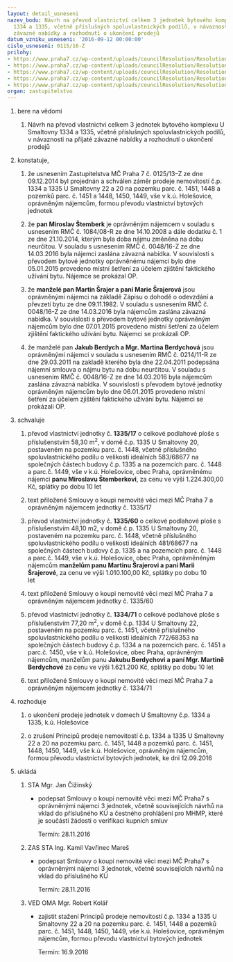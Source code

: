 ```yaml
---
layout: detail_usneseni
nazev_bodu: Návrh na převod vlastnictví celkem 3 jednotek bytového komplexu U Smaltovny
  1334 a 1335, včetně příslušných spoluvlastnických podílů, v návaznosti na přijaté
  závazné nabídky a rozhodnutí o ukončení prodejů
datum_vzniku_usneseni: '2016-09-12 00:00:00'
cislo_usneseni: 0115/16-Z
prilohy:
- https://www.praha7.cz/wp-content/uploads/councilResolution/Resolutions/27456/export/DZ_MBVII~103794.doc
- https://www.praha7.cz/wp-content/uploads/councilResolution/Resolutions/27456/export/02_MBVII~103793.pdf
- https://www.praha7.cz/wp-content/uploads/councilResolution/Resolutions/27456/export/03_MBVII~103791.pdf
- https://www.praha7.cz/wp-content/uploads/councilResolution/Resolutions/27456/export/Navrh_na_prevod_vlastnictvi_celkem_3_jednotek_bytoveho_komplexu_U_Smaltovny_1334_a_1335_vcetne_prislusnych_spoluvlastnickych_podilu_v_navaznosti_na_prijate_zavazne_nabidky_a_rozhodnuti_o_ukonceni_prodeju~103789.pdf
- https://www.praha7.cz/wp-content/uploads/councilResolution/Resolutions/27456/export/export~301559.pdf
organ: zastupitelstvo
---
```

<ol class="urzList_view" id="urzList">
<li id="" class="urzClass1"><span name="1">bere na vědomí</span>
<ol class="urzOlClass">
<li id="" class="urzClass2" style="TEXT-ALIGN: left"><span><p>Návrh na převod vlastnictví celkem 3 jednotek bytového komplexu U Smaltovny 1334 a 1335, včetně příslušných spoluvlastnických podílů, v návaznosti na přijaté závazné nabídky a rozhodnutí o ukončení prodejů</p></span></li></ol></li>
<li id="" class="urzClass1"><span name="50">konstatuje,</span>
<ol class="urzOlClass">
<li id="" class="urzClass2" style="TEXT-ALIGN: left"><span><p>že usnesením Zastupitelstva MČ Praha 7 č. 0125/13–Z ze dne 09.12.2014 byl projednán a schválen záměr prodeje nemovitostí č.p. 1334 a 1335 U Smaltovny 22 a 20 na pozemku parc. č. 1451, 1448 a pozemků parc. č. 1451 a 1448, 1450, 1449, vše v k.ú. Holešovice, oprávněným nájemcům, formou převodu vlastnictví bytových jednotek</p></span></li>
<li id="" class="urzClass2" style="TEXT-ALIGN: left"><span><p>že <strong>pan Miroslav Štemberk</strong> je oprávněným nájemcem v souladu s usnesením RMČ č. 1084/08-R ze dne 14.10.2008 a dále dodatku č. 1 ze dne 21.10.2014, kterým byla doba nájmu změněna na dobu neurčitou. V souladu s usnesením RMČ č. 0048/16-Z ze dne 14.03.2016 byla nájemci zaslána závazná nabídka. V souvislosti s převodem bytové jednotky oprávněnému nájemci bylo dne 05.01.2015 provedeno místní šetření za účelem zjištění faktického užívání bytu. Nájemce se prokázal OP.</p></span></li>
<li id="" class="urzClass2" style="TEXT-ALIGN: left"><span><p>že <strong>manželé pan Martin Šrajer a paní Marie Šrajerová</strong> jsou oprávněnými nájemci na základě Zápisu o dohodě o odevzdání a převzetí bytu ze dne 09.11.1982. V souladu s usnesením RMČ č. 0048/16-Z ze dne 14.03.2016 byla nájemcům zaslána závazná nabídka. V souvislosti s převodem bytové jednotky oprávněným nájemcům bylo dne 07.01.2015 provedeno místní šetření za účelem zjištění faktického užívání bytu. Nájemci se prokázali OP.</p></span></li>
<li id="" class="urzClass2" style="TEXT-ALIGN: left"><span><p>že manželé pan <strong>Jakub Berdych a Mgr. Martina Berdychová</strong> jsou oprávněnými nájemci v souladu s usnesením RMČ č. 0214/11-R ze dne 29.03.2011 na zakladě kterého byla dne 22.04.2011 podepsána nájemní smlouva o nájmu bytu na dobu neurčitou. V souladu s usnesením RMČ č. 0048/16-Z ze dne 14.03.2016 byla nájemcům zaslána závazná nabídka. V souvislosti s převodem bytové jednotky oprávněným nájemcům bylo dne 06.01.2015 provedeno místní šetření za účelem zjištění faktického užívání bytu. Nájemci se prokázali OP.</p></span></li></ol></li>
<li id="" class="urzClass1"><span name="24">schvaluje</span>
<ol class="urzOlClass">
<li id="" class="urzClass2" style="TEXT-ALIGN: left"><span><p>převod vlastnictví jednotky č. <strong>1335/17</strong> o celkové podlahové ploše s příslušenstvím 58,30 m<sup>2</sup>, v domě č.p. 1335 U Smaltovny 20, postaveném na pozemku parc. č. 1448, včetně příslušného spoluvlastnického podílu o velikosti ideálních 583/68677 na společných částech budovy č.p. 1335 a na pozemcích parc. č. 1448 a parc.č. 1449, vše v k.ú. Holešovice, obec Praha, oprávněnému nájemci <strong>panu Miroslavu Štemberkovi</strong>, za cenu ve výši 1.224.300,00 Kč, splátky po dobu 10 let    </p></span></li>
<li id="" class="urzClass2" style="TEXT-ALIGN: left"><span><p>text přiložené Smlouvy o koupi nemovité věci mezi MČ Praha 7 a oprávněným nájemcem jednotky č. 1335/17</p></span></li>
<li id="" class="urzClass2" style="TEXT-ALIGN: left"><span><p>převod vlastnictví jednotky č. <strong>1335/60</strong> o celkové podlahové ploše s příslušenstvím 48,10 m2, v domě č.p. 1335 U Smaltovny 20, postaveném na pozemku parc. č. 1448, včetně příslušného spoluvlastnického podílu o velikosti ideálních 481/68677 na společných částech budovy č.p. 1335 a na pozemcích parc. č. 1448 a parc.č. 1449, vše v k.ú. Holešovice, obec Praha, oprávněnéným nájemcům <strong>manželům panu Martinu Šrajerovi a paní Marii Šrajerové</strong>, za cenu ve výši 1.010.100,00 Kč, splátky po dobu 10 let    </p></span></li>
<li id="" class="urzClass2" style="TEXT-ALIGN: left"><span><p>text přiložené Smlouvy o koupi nemovité věci mezi MČ Praha 7 a oprávněným nájemcem jednotky č. 1335/60</p></span></li>
<li id="" class="urzClass2" style="TEXT-ALIGN: left"><span><p>převod vlastnictví jednotky č. <strong>1334/71</strong> o celkové podlahové ploše s příslušenstvím 77,20 m<sup>2</sup>, v domě č.p. 1334 U Smaltovny 22, postaveném na pozemku parc. č. 1451, včetně příslušného spoluvlastnického podílu o velikosti ideálních 772/68353 na společných částech budovy č.p. 1334 a na pozemcích parc. č. 1451 a parc.č. 1450, vše v k.ú. Holešovice, obec Praha, oprávněným nájemcům, manželům panu <strong>Jakubu Berdychovi a paní Mgr. Martině Berdychové</strong> za cenu ve výši 1.621.200 Kč, splátky po dobu 10 let<br></p></span></li>
<li id="" class="urzClass2" style="TEXT-ALIGN: left"><span><p>text přiložené Smlouvy o koupi nemovité věci mezi MČ Praha 7 a oprávněným nájemcem jednotky č. 1334/71</p></span></li></ol></li>
<li id="" class="urzClass1"><span name="68">rozhoduje</span>
<ol id="" class="urzOlClass">
<li id="" class="urzClass2" style="TEXT-ALIGN: left"><span><p>o ukončení prodeje jednotek v domech U Smaltovny č.p. 1334 a 1335, k.ú. Holešovice</p></span></li>
<li id="" class="urzClass2" style="TEXT-ALIGN: left"><span><p>o zrušení Principů prodeje nemovitostí č.p. 1334 a 1335 U Smaltovny 22 a 20 na pozemku parc. č. 1451, 1448 a pozemků parc. č. 1451, 1448, 1450, 1449, vše k.ú. Holešovice, oprávněným nájemcům, formou převodu vlastnictví bytových jednotek, ke dni 12.09.2016</p></span></li>
</ol></li><li class="urzClass1" id="urzUkoly"><span name="1">ukládá</span><ol class="urzOlClass"><li class="urzClass2"><span><p>STA Mgr. Jan Čižinský</p></span><ul class="urzUlClass"><li class="urzClass3"><span><p>podepsat Smlouvy o koupi nemovité věci mezi MČ Praha7 s oprávněnými nájemci 3 jednotek, včetně souvisejících návrhů na vklad do příslušného KÚ a čestného prohlášení pro MHMP, které je součástí žádosti o verifikaci kupních smluv</p></span><span class="urzUkolTermin">  Termín:&nbsp;28.11.2016</span></li></ul></li><li class="urzClass2"><span><p>ZAS STA Ing. Kamil Vavřinec Mareš</p></span><ul class="urzUlClass"><li class="urzClass3"><span><p>podepsat Smlouvy o koupi nemovité věci mezi MČ Praha7 s oprávněnými nájemci 3 jednotek, včetně souvisejících návrhů na vklad do příslušného KÚ</p></span><span class="urzUkolTermin">  Termín:&nbsp;28.11.2016</span></li></ul></li><li class="urzClass2"><span><p>VED OMA Mgr. Robert Kolář</p></span><ul class="urzUlClass"><li class="urzClass3"><span><p>zajistit stažení Principů prodeje nemovitostí č.p. 1334 a 1335 U Smaltovny 22 a 20 na pozemku parc. č. 1451, 1448 a pozemků parc. č. 1451, 1448, 1450, 1449, vše k.ú. Holešovice, oprávněným nájemcům, formou převodu vlastnictví bytových jednotek</p></span><span class="urzUkolTermin">  Termín:&nbsp;16.9.2016</span></li></ul></li></ol></li>
</ol>